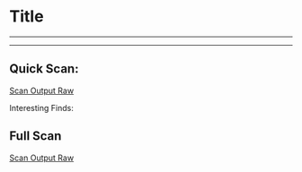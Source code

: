 # Title
------------------------------------------------------------------
------------------------------------------------------------------

## Quick Scan:
[Scan Output Raw](../artifacts/nmap_quick.txt)

Interesting Finds:  

## Full Scan
[Scan Output Raw](../artifacts/nmap_full.txt)

